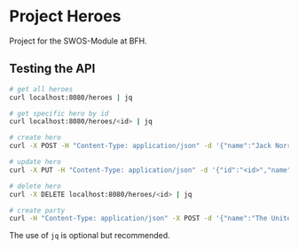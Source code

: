 # Project Heroes
Project for the SWOS-Module at BFH.

## Testing the API
```bash
# get all heroes
curl localhost:8080/heroes | jq

# get specific hero by id
curl localhost:8080/heroes/<id> | jq

# create hero
curl -X POST -H "Content-Type: application/json" -d '{"name":"Jack Norris","atk":999,"def":999,"hp":999}'  localhost:8080/heroes

# update hero
curl -X PUT -H "Content-Type: application/json" -d '{"id":"<id>","name":"Lame Duck","atk":1,"def":1,"hp":1}'  localhost:8080/heroes

# delete hero
curl -X DELETE localhost:8080/heroes/<id> | jq

# create party
curl -H "Content-Type: application/json" -X POST -d '{"name":"The United Independants"}' localhost:8080/parties | jq
```
The use of `jq` is optional but recommended.